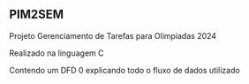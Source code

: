 ## PIM2SEM

Projeto Gerenciamento de Tarefas para Olimpíadas 2024

Realizado na linguagem C

Contendo um DFD 0 explicando todo o fluxo de dados utilizado